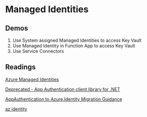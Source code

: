 # Managed Identities

## Demos

1. Use System assigned Managed Identities to access Key Vault
2. Use Managed Identity in Function App to access Key Vault
3. Use Service Connectors

## Readings

[Azure Managed Identities](https://docs.microsoft.com/en-us/azure/active-directory/managed-identities-azure-resources/)

[Deprecated - App Authentication client library for .NET](https://docs.microsoft.com/en-us/dotnet/api/overview/azure/service-to-service-authentication)

[AppAuthentication to Azure.Identity Migration Guidance](https://learn.microsoft.com/en-us/dotnet/api/overview/azure/app-auth-migration?view=azure-dotnet)

[az identity](https://docs.microsoft.com/en-us/cli/azure/identity?view=azure-cli-latest)